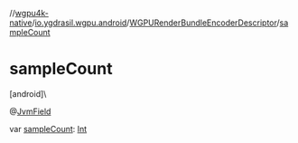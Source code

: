 //[wgpu4k-native](../../../index.md)/[io.ygdrasil.wgpu.android](../index.md)/[WGPURenderBundleEncoderDescriptor](index.md)/[sampleCount](sample-count.md)

# sampleCount

[android]\

@[JvmField](https://kotlinlang.org/api/core/kotlin-stdlib/kotlin.jvm/-jvm-field/index.html)

var [sampleCount](sample-count.md): [Int](https://kotlinlang.org/api/core/kotlin-stdlib/kotlin/-int/index.html)